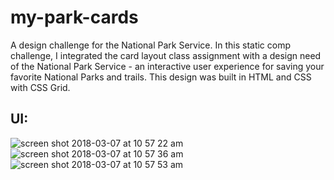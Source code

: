 # my-park-cards
A design challenge for the National Park Service. In this static comp challenge, I integrated the card layout class assignment with a design need of the National Park Service - an interactive
user experience for saving your favorite National Parks and trails. This design was built in HTML and CSS with CSS Grid.

## UI: 
![screen shot 2018-03-07 at 10 57 22 am](https://user-images.githubusercontent.com/24358415/37109188-7220c4c4-21f6-11e8-87aa-ea0f622be01d.png)
![screen shot 2018-03-07 at 10 57 36 am](https://user-images.githubusercontent.com/24358415/37109220-8c258c60-21f6-11e8-9727-91ac1e762518.png)
![screen shot 2018-03-07 at 10 57 53 am](https://user-images.githubusercontent.com/24358415/37109225-930ac3ce-21f6-11e8-991e-3b18a4ae368b.png)

